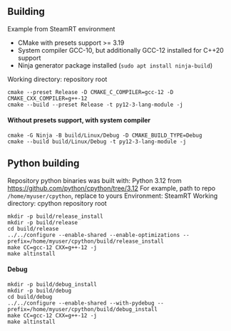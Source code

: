 ## Building
Example from SteamRT environment
* CMake with presets support >= 3.19
* System compiler GCC-10, but additionally GCC-12 installed for C++20 support
* Ninja generator package installed (`sudo apt install ninja-build`)

Working directory: repository root
```
cmake --preset Release -D CMAKE_C_COMPILER=gcc-12 -D CMAKE_CXX_COMPILER=g++-12
cmake --build --preset Release -t py12-3-lang-module -j
```

#### Without presets support, with system compiler
```
cmake -G Ninja -B build/Linux/Debug -D CMAKE_BUILD_TYPE=Debug
cmake --build build/Linux/Debug -t py12-3-lang-module -j
```

## Python building
Repository python binaries was built with:
Python 3.12 from https://github.com/python/cpython/tree/3.12
For example, path to repo `/home/myuser/cpython`, replace to yours
Environment: SteamRT
Working directory: cpython repository root
```
mkdir -p build/release_install
mkdir -p build/release
cd build/release
../../configure --enable-shared --enable-optimizations --prefix=/home/myuser/cpython/build/release_install
make CC=gcc-12 CXX=g++-12 -j
make altinstall
```
#### Debug
```
mkdir -p build/debug_install
mkdir -p build/debug
cd build/debug
../../configure --enable-shared --with-pydebug --prefix=/home/myuser/cpython/build/debug_install
make CC=gcc-12 CXX=g++-12 -j
make altinstall
```
